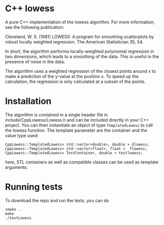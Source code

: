 C++ lowess
==========

A pure C++ implementation of the lowess algorithm. For more information, see
the following publication:


Cleveland, W. S. (1981) LOWESS: A program for smoothing scatterplots by robust
locally weighted regression. The American Statistician 35, 54.


In short, the algorithm performs locally-weighted polynomial regression in two
dimensions, which leads to a smoothing of the data. This is useful in the
presence of noise in the data. 

The algorithm uses a weighted regression of the closest points around x to make
a prediction of the y-value at the position x. To speed up the calculation, the
regression is only calculated at a subset of the points.

Installation
============

The algorithm is contained in a single header file in
include/CppLowess/Lowess.h and can be included directly in your C++ project.
You can then instantiate an object of type `TemplatedLowess` to call the lowess
function. The template parameter are the container and the value type used:

````
CppLowess::TemplatedLowess< std::vector<double>, double > dlowess;
CppLowess::TemplatedLowess< std::vector<float>, float >  flowess;
CppLowess::TemplatedLowess< TestContainer, double > testlowess;
````

here, STL containers as well as compatible classes can be used as template arguments.

Running tests
=============

To download the repo and run the tests, you can do

````
cmake .
make
./testLowess
````

